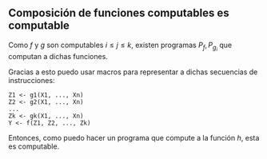 ## Composición de funciones computables es computable

Como $f$ y $g$ son computables $i\leq j \leq k$, existen programas $P_f,P_{g_i}$ que computan a dichas funciones.

Gracias a esto puedo usar macros para representar a dichas secuencias de instrucciones:

```
Z1 <- g1(X1, ..., Xn)
Z2 <- g2(X1, ..., Xn)
...
Zk <- gk(X1, ..., Xn)
Y <- f(Z1, Z2, ..., Zk)
```

Entonces, como puedo hacer un programa que compute a la función $h$, esta es computable.